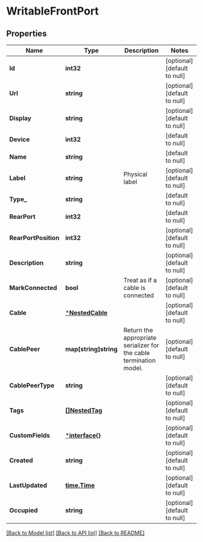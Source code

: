 # WritableFrontPort

## Properties
Name | Type | Description | Notes
------------ | ------------- | ------------- | -------------
**Id** | **int32** |  | [optional] [default to null]
**Url** | **string** |  | [optional] [default to null]
**Display** | **string** |  | [optional] [default to null]
**Device** | **int32** |  | [default to null]
**Name** | **string** |  | [default to null]
**Label** | **string** | Physical label | [optional] [default to null]
**Type_** | **string** |  | [default to null]
**RearPort** | **int32** |  | [default to null]
**RearPortPosition** | **int32** |  | [optional] [default to null]
**Description** | **string** |  | [optional] [default to null]
**MarkConnected** | **bool** | Treat as if a cable is connected | [optional] [default to null]
**Cable** | [***NestedCable**](NestedCable.md) |  | [optional] [default to null]
**CablePeer** | **map[string]string** |  Return the appropriate serializer for the cable termination model.  | [optional] [default to null]
**CablePeerType** | **string** |  | [optional] [default to null]
**Tags** | [**[]NestedTag**](NestedTag.md) |  | [optional] [default to null]
**CustomFields** | [***interface{}**](interface{}.md) |  | [optional] [default to null]
**Created** | **string** |  | [optional] [default to null]
**LastUpdated** | [**time.Time**](time.Time.md) |  | [optional] [default to null]
**Occupied** | **string** |  | [optional] [default to null]

[[Back to Model list]](../README.md#documentation-for-models) [[Back to API list]](../README.md#documentation-for-api-endpoints) [[Back to README]](../README.md)


